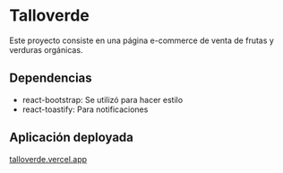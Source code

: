 # Talloverde

Este proyecto consiste en una página e-commerce de venta de frutas y verduras orgánicas. 

## Dependencias

- react-bootstrap: Se utilizó para hacer estilo 
- react-toastify: Para notificaciones

## Aplicación deployada

[talloverde.vercel.app](http://www.talloverde.vercel.app)
